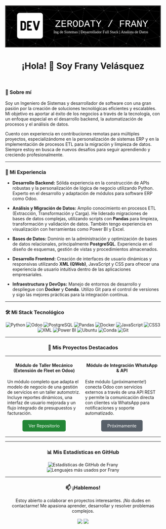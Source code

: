 <p align="center">
  <img src="https://github.com/zerodaty/zerodaty/blob/main/banner.png?raw=true" alt="Banner de Frany Velásquez" />
</p>
<h1 align="center">¡Hola! 👋 Soy Frany Velásquez</h1>
<br>
<!-- SOBRE MÍ -->
<h3> 🚀 Sobre mí </h3>

Soy un Ingeniero de Sistemas y desarrollador de software con una gran pasión por la creación de soluciones tecnológicas eficientes y escalables. Mi objetivo es aportar al éxito de los negocios a través de la tecnología, con un enfoque especial en el desarrollo backend, la automatización de procesos y el análisis de datos.

Cuento con experiencia en contribuciones remotas para múltiples proyectos, especializándome en la personalización de sistemas ERP y en la implementación de procesos ETL para la migración y limpieza de datos. Siempre estoy en busca de nuevos desafíos para seguir aprendiendo y creciendo profesionalmente.

---

<!-- MI EXPERIENCIA -->
<h3> 💼 Mi Experiencia </h3>

- **Desarrollo Backend:** Sólida experiencia en la construcción de APIs robustas y la personalización de lógica de negocio utilizando Python. Experto en el desarrollo y adaptación de módulos para software ERP como Odoo.

- **Análisis y Migración de Datos:** Amplio conocimiento en procesos ETL (Extracción, Transformación y Carga). He liderado migraciones de bases de datos complejas, utilizando scripts con **Pandas** para limpieza, transformación y validación de datos. También tengo experiencia en visualización con herramientas como Power BI y Excel.

- **Bases de Datos:** Dominio en la administración y optimización de bases de datos relacionales, principalmente **PostgreSQL**. Experiencia en el diseño de esquemas, gestión de vistas y procedimientos almacenados.

- **Desarrollo Frontend:** Creación de interfaces de usuario dinámicas y responsivas utilizando **XML (QWeb)**, JavaScript y CSS para ofrecer una experiencia de usuario intuitiva dentro de las aplicaciones empresariales.

- **Infraestructura y DevOps:** Manejo de entornos de desarrollo y despliegue con **Docker** y **Conda**. Utilizo Git para el control de versiones y sigo las mejores prácticas para la integración continua.

---

<!-- MI STACK TECNOLÓGICO -->
<h3> 🛠️ Mi Stack Tecnológico </h3>

<p align="center">
  <img src="https://img.shields.io/badge/Python-3776AB?style=for-the-badge&logo=python&logoColor=white" alt="Python"/>
  <img src="https://img.shields.io/badge/Odoo-714B67?style=for-the-badge&logo=odoo&logoColor=white" alt="Odoo"/>
  <img src="https://img.shields.io/badge/PostgreSQL-4169E1?style=for-the-badge&logo=postgresql&logoColor=white" alt="PostgreSQL"/>
  <img src="https://img.shields.io/badge/Pandas-150458?style=for-the-badge&logo=pandas&logoColor=white" alt="Pandas"/>
  <img src="https://img.shields.io/badge/Docker-2496ED?style=for-the-badge&logo=docker&logoColor=white" alt="Docker"/>
  <img src="https://img.shields.io/badge/JavaScript-F7DF1E?style=for-the-badge&logo=javascript&logoColor=black" alt="JavaScript"/>
  <img src="https://img.shields.io/badge/CSS3-1572B6?style=for-the-badge&logo=css3&logoColor=white" alt="CSS3"/>
  <img src="https://img.shields.io/badge/XML-000000?style=for-the-badge&logo=xml&logoColor=white" alt="XML"/>
  <img src="https://img.shields.io/badge/Power%20BI-F2C811?style=for-the-badge&logo=powerbi&logoColor=black" alt="Power BI"/>
  <img src="https://img.shields.io/badge/Ubuntu-E95420?style=for-the-badge&logo=ubuntu&logoColor=white" alt="Ubuntu"/>
  <img src="https://img.shields.io/badge/Conda-44A833?style=for-the-badge&logo=conda-forge&logoColor=white" alt="Conda"/>
  <img src="https://img.shields.io/badge/GIT-E44C30?style=for-the-badge&logo=git&logoColor=white" alt="Git"/>
</p>

---

<!-- MIS PROYECTOS DESTACADOS -->
<h3 align="center">🚀 Mis Proyectos Destacados</h3>

<table align="center" border="0" cellpadding="10" cellspacing="0" style="border: none;">
  <tr>
    <td width="50%" valign="top">
      <h4 align="center">Módulo de Taller Mecánico (Extensión de Fleet en Odoo)</h4>
      <p>Un módulo completo que adapta el modelo de negocio de una gestión de servicios en un taller automotriz. Incluye reportes dinámicos, una interfaz de usuario mejorada y un flujo integrado de presupuestos y facturación.</p>
      <p align="center">
        <a href="https://github.com/zerodaty/fleet_product_ODOO_v18" style="display: inline-block; padding: 10px 20px; background-color: #238636; color: white; text-decoration: none; border-radius: 5px;">Ver Repositorio</a>
      </p>
    </td>
    <td width="50%" valign="top">
      <h4 align="center">Módulo de Integración WhatsApp & API</h4>
      <p>Este módulo (¡próximamente!) conecta Odoo con servicios externos a través de una API REST y permite la comunicación directa con clientes vía WhatsApp para notificaciones y soporte automatizado.</p>
      <p align="center">
        <a href="#" style="display: inline-block; padding: 10px 20px; background-color: #586069; color: white; text-decoration: none; border-radius: 5px;">Próximamente</a>
      </p>
    </td>
  </tr>
</table>

---

<!-- ESTADÍSTICAS -->
<h3 align="center">📊 Mis Estadísticas en GitHub</h3>

<p align="center">
  <img src="https://github-readme-stats.vercel.app/api?username=zerodaty&show_icons=true&locale=es&theme=tokyonight" alt="Estadísticas de GitHub de Frany" />
  <br/>
  <img src="https://github-readme-stats.vercel.app/api/top-langs/?username=zerodaty&layout=compact&locale=es&theme=tokyonight" alt="Lenguajes más usados por Frany" />
</p>

---

<!-- CONTACTO -->
<h3 align="center">📫 ¡Hablemos!</h3>

<p align="center">
  Estoy abierto a colaborar en proyectos interesantes. ¡No dudes en contactarme! Me apasiona aprender, desarrollar y resolver problemas complejos.
  <br/><br/>
  <a href="https://www.linkedin.com/in/franyvelas/" target="_blank"><img src="https://img.shields.io/badge/-LinkedIn-%230077B5?style=for-the-badge&logo=linkedin&logoColor=white" target="_blank"></a>
  <a href="mailto:zerodaty@gmail.com"><img src="https://img.shields.io/badge/-Gmail-%23333?style=for-the-badge&logo=gmail&logoColor=white" target="_blank"></a>
</p>
